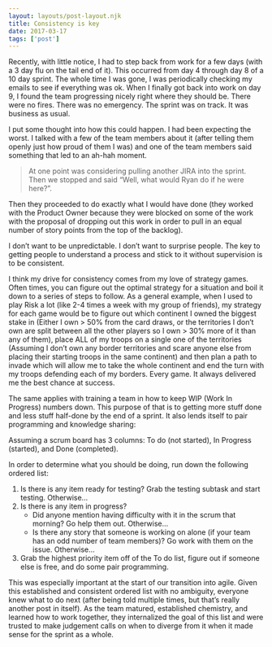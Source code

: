 ```yaml
---
layout: layouts/post-layout.njk 
title: Consistency is key
date: 2017-03-17
tags: ['post']
---
```

Recently, with little notice, I had to step back from work for a few days (with a 3 day flu on the tail end of it).  This occurred from day 4 through day 8 of a 10 day sprint.  The whole time I was gone, I was periodically checking my emails to see if everything was ok.  When I finally got back into work on day 9, I found the team progressing nicely right where they should be.  There were no fires.  There was no emergency.  The sprint was on track.  It was business as usual.

I put some thought into how this could happen.  I had been expecting the worst.  I talked with a few of the team members about it (after telling them openly just how proud of them I was) and one of the team members said something that led to an ah-hah moment.

> At one point <team member> was considering pulling another JIRA into the sprint.  Then we stopped and said “Well, what would Ryan do if he were here?”.

Then they proceeded to do exactly what I would have done (they worked with the Product Owner because they were blocked on some of the work with the proposal of dropping out this work in order to pull in an equal number of story points from the top of the backlog).

I don’t want to be unpredictable.  I don’t want to surprise people.  <!-- Excerpt Start -->The key to getting people to understand a process and stick to it without supervision is to be consistent.<!-- Excerpt End -->

I think my drive for consistency comes from my love of strategy games.  Often times, you can figure out the optimal strategy for a situation and boil it down to a series of steps to follow.  As a general example, when I used to play Risk a lot (like 2-4 times a week with my group of friends), my strategy for each game would be to figure out which continent I owned the biggest stake in (Either I own > 50% from the card draws, or the territories I don’t own are split between all the other players so I own > 30% more of it than any of them), place ALL of my troops on a single one of the territories (Assuming I don’t own any border territories and scare anyone else from placing their starting troops in the same continent) and then plan a path to invade which will allow me to take the whole continent and end the turn with my troops defending each of my borders.  Every game.  It always delivered me the best chance at success.

The same applies with training a team in how to keep WIP (Work In Progress) numbers down.  This purpose of that is to getting more stuff done and less stuff half-done by the end of a sprint.  It also lends itself to pair programming and knowledge sharing:

Assuming a scrum board has 3 columns: To do (not started), In Progress (started), and Done (completed).

In order to determine what you should be doing, run down the following ordered list:

1) Is there is any item ready for testing? Grab the testing subtask and start testing. Otherwise…
2) Is there is any item in progress?
    - Did anyone mention having difficulty with it in the scrum that morning?  Go help them out. Otherwise…
    - Is there any story that someone is working on alone (if your team has an odd number of team members)? Go work with them on the issue. Otherwise…
3) Grab the highest priority item off of the To do list, figure out if someone else is free, and do some pair programming.

This was especially important at the start of our transition into agile.  Given this established and consistent ordered list with no ambiguity,  everyone knew what to do next (after being told multiple times, but that’s really another post in itself).  As the team matured, established chemistry, and learned how to work together, they internalized the goal of this list and were trusted to make judgement calls on when to diverge from it when it made sense for the sprint as a whole.